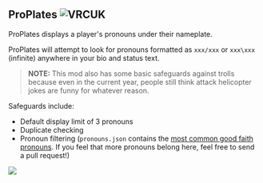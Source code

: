 ## ProPlates ![VRCUK](https://img.shields.io/badge/VRChatUtilityKit-required-orange?style=flat-square)

ProPlates displays a player's pronouns under their nameplate.

ProPlates will attempt to look for pronouns formatted as `xxx/xxx` or `xxx\xxx` (infinite) anywhere in your bio and status text.

> **NOTE:** This mod also has some basic safeguards against trolls because even in the current year, people still think attack helicopter jokes are funny for whatever reason.

Safeguards include:

- Default display limit of 3 pronouns
- Duplicate checking
- Pronoun filtering (`pronouns.json` contains the [most common good faith pronouns](https://github.com/witch-house/pronoun.is/blob/master/resources/pronouns.tab). If you feel that more pronouns belong here, feel free to send a pull request!)

![](https://user-images.githubusercontent.com/6416201/166181522-d45b3eae-9058-4186-80ae-765619269901.png)
